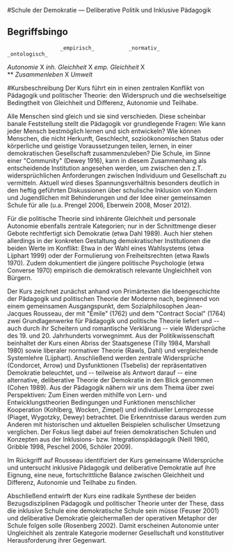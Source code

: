 #Schule der Demokratie — Deliberative Politik und Inklusive Pädagogik

## Begriffsbingo

                     _empirisch_           _normativ_           _ontologisch_
*Autonomie*                                     X
*inh. Gleichheit*                               X
*emp. Gleichheit*         X                     
**
*Zusammenleben*                                                         X
*Umwelt*

#Kursbeschreibung
Der Kurs führt ein in einen zentralen Konflikt von Pädagogik und politischer Theorie: 
den Widerspruch und die wechselseitige Bedingtheit von Gleichheit und Differenz, Autonomie und Teilhabe.

<!---
so geht ein Kommentar (frickelig)
-->



Alle Menschen sind gleich und sie sind verschieden. 
Diese scheinbar banale Feststellung stellt die Pädagogik vor grundlegende Fragen:
Wie kann jeder Mensch bestmöglich lernen und sich entwickeln?
Wie können Menschen, die nicht Herkunft, Geschlecht, sozioökonomischen Status oder körperliche und geistige Voraussetzungen teilen, lernen, in einer demokratischen Gesellschaft zusammenzuleben?
Die Schule, im Sinne einer "Community" (Dewey 1916), kann in diesem Zusammenhang als entscheidende Institution angesehen werden, um zwischen den z.T. widersprüchlichen Anforderungen zwischen Individuum und Gesellschaft zu vermitteln. 
Aktuell wird dieses Spannungsverhältnis besonders deutlich in den heftig geführten Diskussionen über schulische Inklusion von Kindern und Jugendlichen mit Behinderungen und der Idee einer gemeinsamen Schule für alle (u.a. Prengel 2006, Eberwein 2008, Moser 2012). 

Für die politische Theorie sind inhärente Gleichheit und personale Autonomie ebenfalls zentrale Kategorien; nur in der Schnittmenge dieser Gebote rechtfertigt sich Demokratie (etwa Dahl 1989). 
Auch hier stehen allerdings in der konkreten Gestaltung demokratischer Institutionen die beiden Werte im Konflikt: 
Etwa in der Wahl eines Wahlsystems (etwa Lijphart 1999) oder der Formulierung von Freiheitsrechten (etwa Rawls 1970). 
Zudem dokumentiert die jüngere politische Psychologie (etwa Converse 1970) empirisch die demokratisch relevante Ungleichheit von Bürgern.

Der Kurs zeichnet zunächst anhand von Primärtexten die Ideengeschichte der Pädagogik und politischen Theorie der Moderne nach, beginnend von einem gemeinsamen Ausgangspunkt, dem Sozialphilosophen Jean-Jacques Rousseau, der mit "Émile" (1762) und dem "Contract Social" (1764) zwei Grundlagenwerke für Pädagogik und politische Theorie liefert und -- auch durch ihr Scheitern und romantische Verklärung -- viele Widersprüche des 19. und 20. Jahrhunderts vorwegnimmt.
Aus der Politikwissenschaft beinhaltet der Kurs einen Abriss der Staatsgenese (Tilly 1984, Marshall 1980) sowie liberaler normativer Theorie (Rawls, Dahl) und vergleichende Systemlehre (Lijphart). 
Anschließend werden zentrale Widersprüche (Condorcet, Arrow) und Dysfunktionen (Tsebelis) der repräsentativen Demokratie beleuchtet, und -- teilweise als Antwort darauf -- eine alternative, deliberative Theorie der Demokratie in den Blick genommen (Cohen 1989).
Aus der Pädagogik nähern wir uns dem Thema über zwei Perspektiven:
Zum Einen werden mithilfe von Lern- und Entwicklungstheorien Bedingungen und Funktionen menschlicher Kooperation (Kohlberg, Wocken, Zimpel) und individueller Lernprozesse (Piaget, Wygotzky, Dewey) betrachtet.
Die Erkenntnisse daraus werden zum Anderen mit historischen und aktuellen Beispielen schulischer Umsetzung verglichen. 
Der Fokus liegt dabei auf freien demokratischen Schulen und Konzepten aus der Inklusions- bzw. Integrationspädagogik (Neill 1960, Gribble 1998, Peschel 2006, Schöler 2009).

Im Rückgriff auf Rousseau identifiziert der Kurs gemeinsame Widersprüche und untersucht inklusive Pädagogik und deliberative Demokratie auf ihre Eignung, eine neue, fortschrittliche Balance zwischen Gleichheit und Differenz, Autonomie und Teilhabe zu finden.

Abschließend entwirft der Kurs eine radikale Synthese der beiden Bezugsdisziplinen Pädagogik und politischer Theorie unter der These, dass die inklusive Schule eine demokratische Schule sein müsse (Feuser 2001) und deliberative Demokratie gleichermaßen der operativen Metaphor der Schule folgen solle (Rosenberg 2002). 
Damit erscheinen Autonomie unter Ungleichheit als zentrale Kategorie moderner Gesellschaft und konstitutiver Herausforderung ihrer Gegenwart.